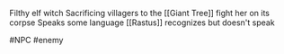 Filthy elf witch
Sacrificing villagers to the [[Giant Tree]] fight her on its corpse
Speaks some language [[Rastus]] recognizes but doesn't speak

#NPC 
#enemy

